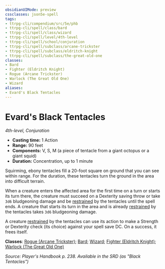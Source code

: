 ```yaml
---
obsidianUIMode: preview
cssclasses: json5e-spell
tags:
- ttrpg-cli/compendium/src/5e/phb
- ttrpg-cli/spell/class/bard
- ttrpg-cli/spell/class/wizard
- ttrpg-cli/spell/level/4th-level
- ttrpg-cli/spell/school/conjuration
- ttrpg-cli/spell/subclass/arcane-trickster
- ttrpg-cli/spell/subclass/eldritch-knight
- ttrpg-cli/spell/subclass/the-great-old-one
classes:
- Bard
- Fighter (Eldritch Knight)
- Rogue (Arcane Trickster)
- Warlock (The Great Old One)
- Wizard
aliases:
- Evard's Black Tentacles
---
```

# Evard's Black Tentacles
*4th-level, Conjuration*  


- **Casting time:** 1 Action
- **Range:** 90 feet
- **Components:** V, S, M (a piece of tentacle from a giant octopus or a giant squid)
- **Duration:** Concentration, up to 1 minute

Squirming, ebony tentacles fill a 20-foot square on ground that you can see within range. For the duration, these tentacles turn the ground in the area into difficult terrain.

When a creature enters the affected area for the first time on a turn or starts its turn there, the creature must succeed on a Dexterity saving throw or take `3d6` bludgeoning damage and be [restrained](/CLI/conditions.md#Restrained) by the tentacles until the spell ends. A creature that starts its turn in the area and is already [restrained](/CLI/conditions.md#Restrained) by the tentacles takes `3d6` bludgeoning damage.

A creature [restrained](/CLI/conditions.md#Restrained) by the tentacles can use its action to make a Strength or Dexterity check (its choice) against your spell save DC. On a success, it frees itself.

**Classes**: [Rogue (Arcane Trickster)](/CLI/lists/list-spells-classes-rogue-arcane-trickster.md); [Bard](/CLI/lists/list-spells-classes-bard.md); [Wizard](/CLI/lists/list-spells-classes-wizard.md); [Fighter (Eldritch Knight)](/CLI/lists/list-spells-classes-fighter-eldritch-knight.md); [Warlock (The Great Old One)](/CLI/lists/list-spells-classes-warlock-the-great-old-one.md)

*Source: Player's Handbook p. 238. Available in the <span title='Systems Reference Document (5.1)'>SRD</span> (as "Black Tentacles")*